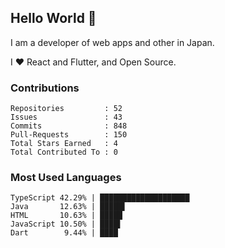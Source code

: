 ## Hello World 👋

I am a developer of web apps and other in Japan.

I ❤️ React and Flutter, and Open Source.

### Contributions

    Repositories         : 52
    Issues               : 43
    Commits              : 848
    Pull-Requests        : 150
    Total Stars Earned   : 4
    Total Contributed To : 0

### Most Used Languages

    TypeScript 42.29% | ████████████████████
    Java       12.63% | █████▌
    HTML       10.63% | █████
    JavaScript 10.50% | ████▌
    Dart        9.44% | ████
